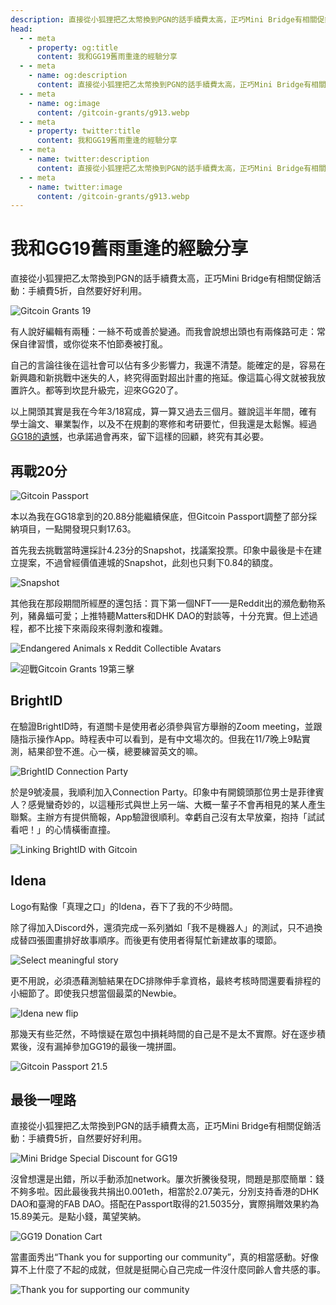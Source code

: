 ```yaml
---
description: 直接從小狐狸把乙太幣換到PGN的話手續費太高，正巧Mini Bridge有相關促銷活動：手續費5折，自然要好好利用
head:
  - - meta
    - property: og:title
      content: 我和GG19舊雨重逢的經驗分享
  - - meta
    - name: og:description
      content: 直接從小狐狸把乙太幣換到PGN的話手續費太高，正巧Mini Bridge有相關促銷活動：手續費5折，自然要好好利用
  - - meta
    - name: og:image
      content: /gitcoin-grants/g913.webp
  - - meta
    - property: twitter:title
      content: 我和GG19舊雨重逢的經驗分享
  - - meta
    - name: twitter:description
      content: 直接從小狐狸把乙太幣換到PGN的話手續費太高，正巧Mini Bridge有相關促銷活動：手續費5折，自然要好好利用
  - - meta
    - name: twitter:image
      content: /gitcoin-grants/g913.webp
---
```


# 我和GG19舊雨重逢的經驗分享

<p><Badge type="info" text="🌳 Evergreen" /></P>

直接從小狐狸把乙太幣換到PGN的話手續費太高，正巧Mini Bridge有相關促銷活動：手續費5折，自然要好好利用。

![Gitcoin Grants 19](/gitcoin-grants/g91.webp)

有人說好編輯有兩種：一絲不苟或善於變通。而我會說想出頭也有兩條路可走：常保自律習慣，或你從來不怕節奏被打亂。

自己的言論往後在這社會可以佔有多少影響力，我還不清楚。能確定的是，容易在新興趣和新挑戰中迷失的人，終究得面對超出計畫的拖延。像這篇心得文就被我放置許久。都等到坎昆升級完，迎來GG20了。

以上開頭其實是我在今年3/18寫成，算一算又過去三個月。雖說這半年間，確有學士論文、畢業製作，以及不在規劃的寒修和考研要忙，但我還是太鬆懈。經過[GG18的遺憾](/web3/gitcoin-grants/gg18)，也承諾過會再來，留下這樣的回顧，終究有其必要。

## 再戰20分

![Gitcoin Passport](/gitcoin-grants/g92.webp)

本以為我在GG18拿到的20.88分能繼續保底，但Gitcoin Passport調整了部分採納項目，一點開發現只剩17.63。

首先我去挑戰當時還採計4.23分的Snapshot，找議案投票。印象中最後是卡在建立提案，不過曾經價值連城的Snapshot，此刻也只剩下0.84的額度。

![Snapshot](/gitcoin-grants/g93.webp)

其他我在那段期間所經歷的還包括：買下第一個NFT——是Reddit出的瀕危動物系列，豬鼻蝠可愛；上推特聽Matters和DHK DAO的對談等，十分充實。但上述過程，都不比接下來兩段來得刺激和複雜。

![Endangered Animals x Reddit Collectible Avatars](/gitcoin-grants/g94.webp)

![迎戰Gitcoin Grants 19第三擊](/gitcoin-grants/g95.webp)

## BrightID

在驗證BrightID時，有道關卡是使用者必須參與官方舉辦的Zoom meeting，並跟隨指示操作App。時程表中可以看到，是有中文場次的。但我在11/7晚上9點實測，結果卻登不進。心一橫，總要練習英文的嘛。

![BrightID Connection Party](/gitcoin-grants/g96.webp)

於是9號凌晨，我順利加入Connection Party。印象中有開鏡頭那位男士是菲律賓人？感覺蠻奇妙的，以這種形式與世上另一端、大概一輩子不會再相見的某人產生聯繫。主辦方有提供簡報，App驗證很順利。幸虧自己沒有太早放棄，抱持「試試看吧！」的心情橫衝直撞。

![Linking BrightID with Gitcoin](/gitcoin-grants/g97.webp)

## Idena

Logo有點像「真理之口」的Idena，吞下了我的不少時間。

除了得加入Discord外，還須完成一系列猶如「我不是機器人」的測試，只不過換成替四張圖畫排好故事順序。而後更有使用者得幫忙新建故事的環節。

![Select meaningful story](/gitcoin-grants/g98.webp)

更不用說，必須憑藉測驗結果在DC排隊伸手拿資格，最終考核時間還要看排程的小細節了。即使我只想當個最菜的Newbie。

![Idena new flip](/gitcoin-grants/g99.webp)

那幾天有些茫然，不時懷疑在眾包中損耗時間的自己是不是太不實際。好在逐步積累後，沒有漏掉參加GG19的最後一塊拼圖。

![Gitcoin Passport 21.5](/gitcoin-grants/g910.webp)

## 最後一哩路

直接從小狐狸把乙太幣換到PGN的話手續費太高，正巧Mini Bridge有相關促銷活動：手續費5折，自然要好好利用。

![Mini Bridge Special Discount for GG19](/gitcoin-grants/g911.webp)

沒曾想還是出錯，所以手動添加network。屢次折騰後發現，問題是那麼簡單：錢不夠多啦。因此最後我共捐出0.001eth，相當於2.07美元，分別支持香港的DHK DAO和臺灣的FAB DAO。搭配在Passport取得的21.5035分，實際捐贈效果約為15.89美元。是點小錢，萬望笑納。

![GG19 Donation Cart](/gitcoin-grants/g912.webp)

當畫面秀出“Thank you for supporting our community”，真的相當感動。好像算不上什麼了不起的成就，但就是挺開心自己完成一件沒什麼同齡人會共感的事。

![Thank you for supporting our community](/gitcoin-grants/g913.webp)